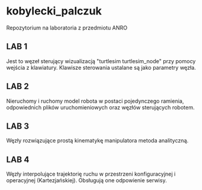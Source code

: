 # kobylecki_palczuk
Repozytorium na laboratoria z przedmiotu ANRO
## LAB 1
Jest to węzeł sterujący wizualizacją "turtlesim turtlesim_node" przy pomocy wejścia z klawiatury. Klawisze sterowania ustalane są jako parametry węzła.
## LAB 2
Nieruchomy i ruchomy model robota w postaci pojedynczego ramienia, odpowiednich plików uruchomieniowych oraz węzłów sterujących robotem.
## LAB 3
Węzły rozwiązujące prostą kinematykę manipulatora metoda analityczną. 
## LAB 4
Węzły interpolujące trajektorię ruchu w przestrzeni konfiguracyjnej i operacyjnej (Kartezjańskiej). Obsługują one odpowienie serwisy. 